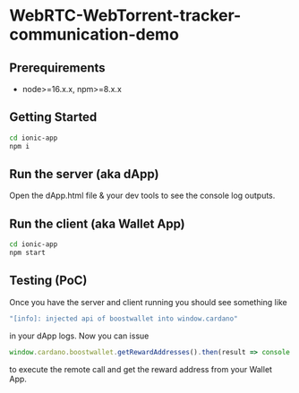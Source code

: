 # WebRTC-WebTorrent-tracker-communication-demo

## Prerequirements

* node>=16.x.x, npm>=8.x.x

## Getting Started

```zsh
cd ionic-app
npm i
```

## Run the server (aka dApp)

Open the dApp.html file & your dev tools to see the console log outputs.

## Run the client (aka Wallet App)

```zsh
cd ionic-app
npm start
```

## Testing (PoC)

Once you have the server and client running you should see something like 

```js
"[info]: injected api of boostwallet into window.cardano"
```

in your dApp logs. Now you can issue

```js
window.cardano.boostwallet.getRewardAddresses().then(result => console.log(result))
```

to execute the remote call and get the reward address from your Wallet App.

